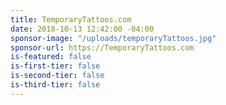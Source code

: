 ```yaml
---
title: TemporaryTattoos.com
date: 2018-10-13 12:42:00 -04:00
sponsor-image: "/uploads/temporaryTattoos.jpg"
sponsor-url: https://TemporaryTattoos.com
is-featured: false
is-first-tier: false
is-second-tier: false
is-third-tier: false
---
```


